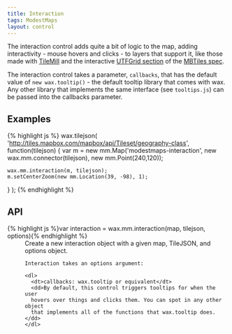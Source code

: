 ```yaml
---
title: Interaction
tags: ModestMaps
layout: control
---
```


The interaction control adds quite a bit of logic to the map, adding
interactivity - mouse hovers and clicks - to layers that support it, like those
made with [TileMill](http://tilemill.com/) and the interactive
[UTFGrid section](https://github.com/mapbox/mbtiles-spec/blob/master/1.1/utfgrid.md)
of the [MBTiles spec](https://github.com/mapbox/mbtiles-spec).

The interaction control takes a parameter, `callbacks`, that has the
default value of `new wax.tooltip()` - the default tooltip library that comes
with wax. Any other library that implements the same interface
(see `tooltips.js`) can be passed into the callbacks parameter.

## Examples

{% highlight js %}
wax.tilejson(
  'http://tiles.mapbox.com/mapbox/api/Tileset/geography-class',
  function(tilejson) {
    var m = new mm.Map('modestmaps-interaction',
      new wax.mm.connector(tilejson),
      new mm.Point(240,120));

    wax.mm.interaction(m, tilejson);
    m.setCenterZoom(new mm.Location(39, -98), 1);
  }
);
{% endhighlight %}

## API

<dl>
  <dt>{% highlight js %}var interaction = wax.mm.interaction(map, tilejson, options){% endhighlight %}</dt>
  <dd>
    Create a new interaction object with a given map, TileJSON, and options object.

    Interaction takes an options argument:

    <dl>
      <dt>callbacks: wax.tooltip or equivalent</dt>
      <dd>By default, this control triggers tooltips for when the user
      hovers over things and clicks them. You can spot in any other object
      that implements all of the functions that wax.tooltip does.</dd>
    </dl>
  </dd>
</dl>

